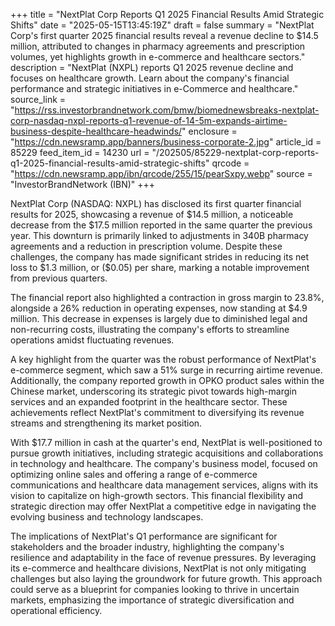 +++
title = "NextPlat Corp Reports Q1 2025 Financial Results Amid Strategic Shifts"
date = "2025-05-15T13:45:19Z"
draft = false
summary = "NextPlat Corp's first quarter 2025 financial results reveal a revenue decline to $14.5 million, attributed to changes in pharmacy agreements and prescription volumes, yet highlights growth in e-commerce and healthcare sectors."
description = "NextPlat (NXPL) reports Q1 2025 revenue decline and focuses on healthcare growth. Learn about the company's financial performance and strategic initiatives in e-Commerce and healthcare."
source_link = "https://rss.investorbrandnetwork.com/bmw/biomednewsbreaks-nextplat-corp-nasdaq-nxpl-reports-q1-revenue-of-14-5m-expands-airtime-business-despite-healthcare-headwinds/"
enclosure = "https://cdn.newsramp.app/banners/business-corporate-2.jpg"
article_id = 85229
feed_item_id = 14230
url = "/202505/85229-nextplat-corp-reports-q1-2025-financial-results-amid-strategic-shifts"
qrcode = "https://cdn.newsramp.app/ibn/qrcode/255/15/pearSxpy.webp"
source = "InvestorBrandNetwork (IBN)"
+++

<p>NextPlat Corp (NASDAQ: NXPL) has disclosed its first quarter financial results for 2025, showcasing a revenue of $14.5 million, a noticeable decrease from the $17.5 million reported in the same quarter the previous year. This downturn is primarily linked to adjustments in 340B pharmacy agreements and a reduction in prescription volume. Despite these challenges, the company has made significant strides in reducing its net loss to $1.3 million, or ($0.05) per share, marking a notable improvement from previous quarters.</p><p>The financial report also highlighted a contraction in gross margin to 23.8%, alongside a 26% reduction in operating expenses, now standing at $4.9 million. This decrease in expenses is largely due to diminished legal and non-recurring costs, illustrating the company's efforts to streamline operations amidst fluctuating revenues.</p><p>A key highlight from the quarter was the robust performance of NextPlat's e-commerce segment, which saw a 51% surge in recurring airtime revenue. Additionally, the company reported growth in OPKO product sales within the Chinese market, underscoring its strategic pivot towards high-margin services and an expanded footprint in the healthcare sector. These achievements reflect NextPlat's commitment to diversifying its revenue streams and strengthening its market position.</p><p>With $17.7 million in cash at the quarter's end, NextPlat is well-positioned to pursue growth initiatives, including strategic acquisitions and collaborations in technology and healthcare. The company's business model, focused on optimizing online sales and offering a range of e-commerce communications and healthcare data management services, aligns with its vision to capitalize on high-growth sectors. This financial flexibility and strategic direction may offer NextPlat a competitive edge in navigating the evolving business and technology landscapes.</p><p>The implications of NextPlat's Q1 performance are significant for stakeholders and the broader industry, highlighting the company's resilience and adaptability in the face of revenue pressures. By leveraging its e-commerce and healthcare divisions, NextPlat is not only mitigating challenges but also laying the groundwork for future growth. This approach could serve as a blueprint for companies looking to thrive in uncertain markets, emphasizing the importance of strategic diversification and operational efficiency.</p>